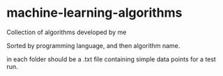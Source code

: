 # machine-learning-algorithms
Collection of algorithms developed by me  

Sorted by programming language, and then algorithm name.  

in each folder should be a .txt file containing simple data points for a test run.